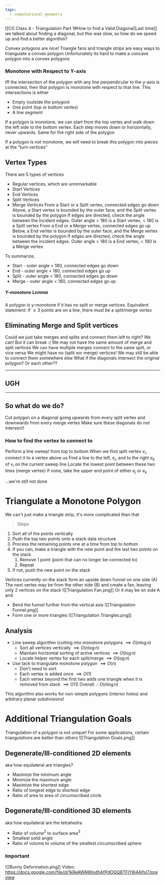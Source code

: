 ```yaml
---
tags:
  - computational-geometry
---
```


[[CG Class 4 - Triangulation Part 1#How to find a Valid Diagonal|Last time]] we talked about finding a diagonal, but this was slow, so how do we speed up and find a better algorithm?

Convex polygons are nice!
Triangle fans and triangle strips are easy ways to triangulate a convex polygon
Unfortunately its hard to make a concave polygon into a convex polygons

### Monotone with Respect to Y-axis
Iff the intersection of the polygon with any line perpendicular to the y-axis is connected, then that polygon is monotone with respect to that line.
This intersections is either
* Empty (outside the polygon)
* One point (top or bottom vertex)
* A line segment

If a polygon is monotone, we can start from the top vertex and walk down the left side to the bottom vertex. 
Each step moves down or horizontally, never upwards.
Same for the right side of the polygon

If a polygon is not monotone, we will need to break this polygon into pieces at the "turn vertices"

## Vertex Types
There are 5 types of vertices
* Regular vertices, which are unremarkable
* Start Vertices
* End Vertices
* Split Vertices
* Merge Vertices
From a Start or a Split vertex, connected edges go down
	Above, a Start vertex is bounded by the outer face, and the Split vertex is bounded by the polygon
	If edges are directed, check the angle between the incident edges. Outer angle > 180 is a Start vertex, < 180 is a Split vertex
From a End or a Merge vertex, connected edges go up
	Below, a End vertex is bounded by the outer face, and the Merge vertex is bounded by the polygon
	If edges are directed, check the angle between the incident edges. Outer angle > 180 is a End vertex, < 180 is a Merge vertex

To summarize,
* Start - outer angle > 180, connected edges go down
* End - outer angle > 180, connected edges go up
* Split - outer angle < 180, connected edges go down
* Merge - outer angle < 180, connected edges go up

##### Y-monotone Lemma
A polygon is y-monotone if it has no split or merge vertices.
Equivalent statement: If $\geq3$ points are on a line, there must be a split/merge vertex

## Eliminating Merge and Split vertices
Could we just take merges and splits and connect them left to right?
We can! But it can break :(
We may not have the same amount of merge and split vertices
We can have multiple merges connect to the same split, or vice versa
We might have no (split xor merge) vertices! We may still be able to connect them somewhere else
What if the diagonals intersect the original polygon? Or each other??

---
## UGH
---
## So what do we do?
Cut polygon on a diagonal going upwards from every split vertex and downwards from every merge vertex
Make sure these diagonals do not intersect!
### How to find the vertex to connect to
Perform a line sweep! from top to bottom
When we find split vertex $v_i$, connect it to a vertex above us
Find a line to the left, $e_j$, and to the right $e_k$ of $v_i$ on the current sweep line
Locate the lowest point between these two lines (merge vertex)
If none, take the upper end point of either $e_j$ or $e_k$

...we're still not done

# Triangulate a Monotone Polygon
We can't just make a triangle strip, it's more complicated than that
>Steps
1. Sort all of the points vertically
2. Push the top two points onto a stack data structure
3. Process the remaining points one at a time from top to bottom
4. If you can, make a triangle with the new point and the last two points on the stack
	1. Remove 1 point (point that can no longer be connected to)
	2. Repeat
5. If not, push the new point on the stack

Vertices currently on the stack form an upside down funnel on one side (A)
The next vertex may be from the other side (B) and create a fan, leaving only 2 vertices on the stack
![[Triangulation Fan.png]]
Or it may be on side A and 
* Bend the funnel further from the vertical axis
![[Triangulation Funnel.png]]
* Form one or more triangles
 ![[Triangulation Triangles.png]]
## Analysis
* Line sweep algorithm (cutting into monotone polygons $\implies O(n\log n)$
	* Sort all vertices vertically $\implies O(n\log n)$
	* Maintain horizontal sorting of active vertices $\implies O(\log n)$
	* Locate helper vertex for each split/merge $\implies O(\log n)$
* Use tack to triangulate monotone polygon $\implies O(n)$
	* Don't need to sort
	* Each vertex is added once $\implies O(1)$
	* Each vertex beyond the first two adds one triangle when it is removed from stack $\implies O(1)$
Overall: 
$\therefore O(n\log n)$

This algorithm also works for non-simple polygons (interior holes) and arbitrary planar subdivisions!

# Additional Triangulation Goals
Triangulation of a polygon is not unique!
For some applications, certain triangulations are better than others
![[Triangulation Goals.png]]

## Degenerate/Ill-conditioned 2D elements
aka how equilateral are triangles?
* Maximize the minimum angle
* Minimize the maximum angle
* Maximize the shortest edge
* Ratio of longest edge to shortest edge
* Ratio of area to area of circumscribed circle

## Degenerate/Ill-conditioned 3D elements
aka how equilateral are the tetrahedra
* Ratio of volume$^2$ to surface area$^3$
* Smallest solid angle
* Ratio of volume to volume of the smallest circumscribed sphere
### Important
![[Bunny Deformation.png]]
Video: https://docs.google.com/file/d/1kReAWAWIodhAfPdOQQ8TFjY8i4Alfsl7/preview